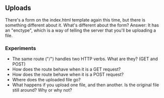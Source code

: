 ## Uploads

There's a form on the index.html template again this time, but
there is something different about it. What's different about the form?
Answer: It has an "enctype", which is a way of telling the server that
you'll be uploading a file.

### Experiments

  * The same route ("/") handles two HTTP verbs. What are they? (GET and
    POST)
  * How does the route behave when it is a GET request?
  * How does the route behave when it is a POST request?
  * Where does the uploaded file go?
  * What happens if you upload one file, and then another. Is the
    original file still around? Why or why not?

